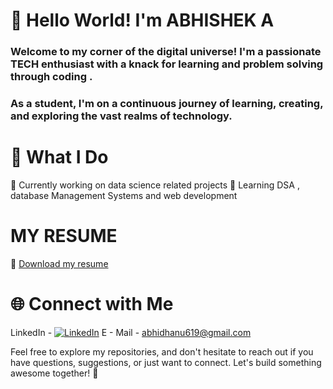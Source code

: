 # 👋 Hello World! I'm ABHISHEK A
### Welcome to my corner of the digital universe! I'm a passionate TECH enthusiast with a knack for learning and problem solving through coding . 
### As a student,  I'm on a continuous journey of learning, creating, and exploring the vast realms of technology.

# 🚀 What I Do
🔭 Currently working on data science related projects
🌱 Learning DSA , database Management Systems and web development 

# MY RESUME
📄 [Download my resume](https://docs.google.com/document/d/1NE_8KoLE4IUxUMimRZ2IA8d2TeIbOyC8/edit?usp=sharing&ouid=114910391547853027792&rtpof=true&sd=true)


# 🌐 Connect with Me
LinkedIn - [![LinkedIn](https://img.shields.io/badge/LinkedIn-Profile-blue?style=flat-square&logo=linkedin&logoColor=white)](https://www.linkedin.com/in/abhisheka2003/)
E - Mail - [abhidhanu619@gmail.com](mailto:your.email@example.com)


Feel free to explore my repositories, and don't hesitate to reach out if you have questions, suggestions, or just want to connect. Let's build something awesome together! 🚀
